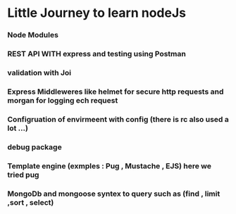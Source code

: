 # Little Journey to learn nodeJs #

### Node Modules 
### REST API WITH express and testing using Postman
### validation with Joi
### Express Middleweres like helmet for secure http requests and morgan for logging ech request
### Configruation of envirmeent with config (there is rc also used a lot ...)
### debug package 
### Template engine (exmples : Pug , Mustache , EJS) here we tried pug
### MongoDb and mongoose syntex to query such as (find , limit ,sort , select)